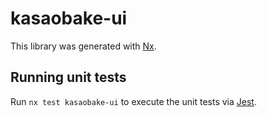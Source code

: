 # kasaobake-ui

This library was generated with [Nx](https://nx.dev).

## Running unit tests

Run `nx test kasaobake-ui` to execute the unit tests via [Jest](https://jestjs.io).
